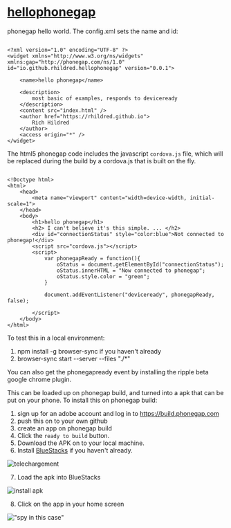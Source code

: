 # [hellophonegap](https://github.com/rhildred/hellophonegap)

phonegap hello world. The config.xml sets the name and id:

```

<?xml version="1.0" encoding="UTF-8" ?>
<widget xmlns="http://www.w3.org/ns/widgets" xmlns:gap="http://phonegap.com/ns/1.0" id="io.github.rhildred.hellophonegap" version="0.0.1">

    <name>hello phonegap</name>

    <description>
        most basic of examples, responds to deviceready
    </description>
    <content src="index.html" />
    <author href="https://rhildred.github.io">
        Rich Hildred
    </author>
    <access origin="*" />
</widget>

```

The html5 phonegap code includes the javascript `cordova.js` file, which will be replaced during the build by a cordova.js that is built on the fly.

```

<!Doctype html>
<html>
    <head>
        <meta name="viewport" content="width=device-width, initial-scale=1">
    </head>
    <body>
        <h1>hello phonegap</h1>
        <h2> I can't believe it's this simple. ... </h2>
        <div id="connectionStatus" style="color:blue">Not connected to phonegap!</div>
        <script src="cordova.js"></script>
        <script>
            var phonegapReady = function(){
                oStatus = document.getElementById("connectionStatus");
                oStatus.innerHTML = "Now connected to phonegap";
                oStatus.style.color = "green";
            }

            document.addEventListener("deviceready", phonegapReady, false);

        </script>
    </body>
</html>

```

To test this in a local environment:

1. npm install -g browser-sync if you haven't already
1. browser-sync start --server --files "./*"

You can also get the phonegapready event by installing the ripple beta google chrome plugin.

This can be loaded up on phonegap build, and turned into a apk that can be put on your phone.
To install this on phonegap build:

1) sign up for an adobe account and log in to https://build.phonegap.com
2) push this on to your own github
3) create an app on phonegap build
4) Click the `ready to build` button.
5) Download the APK on to your local machine.
6) Install [BlueStacks](https://www.bluestacks.com/download.html) if you haven't already.

![telechargement](https://rhildred.github.io/hellophonegap/readmeimages/BlueStacksCapture.PNG "telechargement")

7) Load the apk into BlueStacks

![install apk](https://rhildred.github.io/hellophonegap/readmeimages/installApkCapture.PNG "install apk")

8) Click on the app in your home screen

!["spy in this case"](https://rhildred.github.io/hellophonegap/readmeimages/HomeScreenCapture.PNG "spy in this case")

